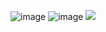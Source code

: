 ![image](https://i.imgur.com/amPcylu.png)
![image](https://i.imgur.com/FiQPSne.gif)
![](https://komarev.com/ghpvc/?username=your-github-username&color=lightgrey)
